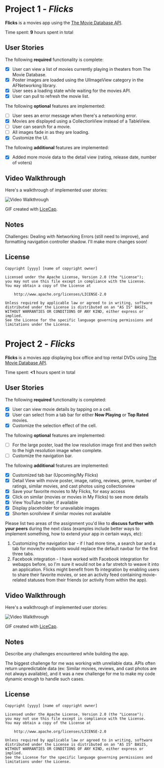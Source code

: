 # Project 1 - *Flicks*

**Flicks** is a movies app using the [The Movie Database API](http://docs.themoviedb.apiary.io/#).

Time spent: **9** hours spent in total

## User Stories

The following **required** functionality is complete:

- [x] User can view a list of movies currently playing in theaters from The Movie Database.
- [x] Poster images are loaded using the UIImageView category in the AFNetworking library.
- [x] User sees a loading state while waiting for the movies API.
- [x] User can pull to refresh the movie list.

The following **optional** features are implemented:

- [ ] User sees an error message when there's a networking error. 
- [x] Movies are displayed using a CollectionView instead of a TableView.
- [ ] User can search for a movie.
- [ ] All images fade in as they are loading.
- [x] Customize the UI.

The following **additional** features are implemented:

- [x] Added more movie data to the detail view (rating, release date, number of voters)

## Video Walkthrough

Here's a walkthrough of implemented user stories:

<img src='http://i.imgur.com/o8D7Dfy.gif' title='Video Walkthrough' width='' alt='Video Walkthrough' />

GIF created with [LiceCap](http://www.cockos.com/licecap/).

## Notes

Challenges: Dealing with Networking Errors (still need to improve), and formatting navigation controller shadow. I'll make more changes soon!

## License

    Copyright [yyyy] [name of copyright owner]

    Licensed under the Apache License, Version 2.0 (the "License");
    you may not use this file except in compliance with the License.
    You may obtain a copy of the License at

        http://www.apache.org/licenses/LICENSE-2.0

    Unless required by applicable law or agreed to in writing, software
    distributed under the License is distributed on an "AS IS" BASIS,
    WITHOUT WARRANTIES OR CONDITIONS OF ANY KIND, either express or implied.
    See the License for the specific language governing permissions and
    limitations under the License.

# Project 2 - *Flicks*

**Flicks** is a movies app displaying box office and top rental DVDs using [The Movie Database API](http://docs.themoviedb.apiary.io/#).

Time spent: **<1** hours spent in total

## User Stories

The following **required** functionality is completed:

- [x] User can view movie details by tapping on a cell.
- [x] User can select from a tab bar for either **Now Playing** or **Top Rated** movies.
- [x] Customize the selection effect of the cell.

The following **optional** features are implemented:

- [ ] For the large poster, load the low resolution image first and then switch to the high resolution image when complete.
- [ ] Customize the navigation bar.

The following **additional** features are implemented:

- [x] Customized tab bar (Upcoming/My Flicks)
- [x] Detail View with movie poster, image, rating, reviews, genre, number of ratings, similar movies, and cast photos using collectionview
- [x] Save your favorite movies to My Flicks, for easy access
- [x] Click on similar (movies or movies in My Flicks) to see more details
- [x] View YouTube trailer, if available
- [x] Display placeholder for unavailable images
- [x] Shorten scrollview if similar movies not available

Please list two areas of the assignment you'd like to **discuss further with your peers** during the next class (examples include better ways to implement something, how to extend your app in certain ways, etc):

1. Customizing the navigation bar - if I had more time, a search bar and a tab for movie/tv endpoints would replace the default navbar for the first three tabs.
2. Facebook integration - I have worked with Facebook integration for webapps before, so I'm sure it would not be a far stretch to weave it into an application. Flicks might benefit from fb integration by enabling users to share their favorite movies, or see an activity feed containing movie-related statuses from their friends (or activity from within the app).

## Video Walkthrough

Here's a walkthrough of implemented user stories:

<img src='http://i.imgur.com/jikYn3G.gif' title='Video Walkthrough' width='' alt='Video Walkthrough' />

GIF created with [LiceCap](http://www.cockos.com/licecap/).

## Notes

Describe any challenges encountered while building the app.

The biggest challenge for me was working with unreliable data. APIs often return unpredictable data (ex: Similar movies, reviews, and cast photos are not always available), and it was a new challenge for me to make my code dynamic enough to handle such cases.

## License

    Copyright [yyyy] [name of copyright owner]

    Licensed under the Apache License, Version 2.0 (the "License");
    you may not use this file except in compliance with the License.
    You may obtain a copy of the License at

        http://www.apache.org/licenses/LICENSE-2.0

    Unless required by applicable law or agreed to in writing, software
    distributed under the License is distributed on an "AS IS" BASIS,
    WITHOUT WARRANTIES OR CONDITIONS OF ANY KIND, either express or implied.
    See the License for the specific language governing permissions and
    limitations under the License.
